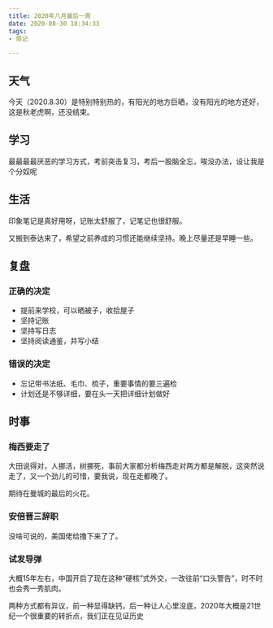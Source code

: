 ```yaml
---
title: 2020年八月最后一周
date: 2020-08-30 18:34:33
tags:
- 周记

---
```


## 天气

今天（2020.8.30）是特别特别热的，有阳光的地方巨晒，没有阳光的地方还好，这是秋老虎啊，还没结束。

## 学习

最最最最厌恶的学习方式，考前突击复习，考后一股脑全忘，唉没办法，设让我是个分奴呢

## 生活

印象笔记是真好用呀，记账太舒服了，记笔记也很舒服。

又搬到泰达来了，希望之前养成的习惯还能继续坚持。晚上尽量还是早睡一些。



## 复盘

### 正确的决定

- 提前来学校，可以晒被子，收拾屋子
- 坚持记账
- 坚持写日志
- 坚持阅读通鉴，并写小结

### 错误的决定

- 忘记带书法纸、毛巾、梳子，重要事情的要三遍检
- 计划还是不够详细，要在头一天把详细计划做好

## 时事

### 梅西要走了

大田说得对，人挪活，树挪死，事前大家都分析梅西走对两方都是解脱，这突然说走了，又一个劲儿的可惜，要我说，现在走都晚了。

期待在曼城的最后的火花。

### 安倍晋三辞职

没啥可说的，美国佬给撸下来了了。

### 试发导弹

大概15年左右，中国开启了现在这种“硬核”式外交，一改往前“口头警告”，时不时也会秀一秀肌肉。

两种方式都有异议，前一种显得缺钙，后一种让人心里没底，2020年大概是21世纪一个很重要的转折点，我们正在见证历史





